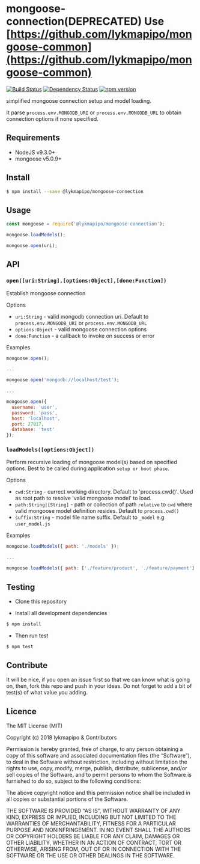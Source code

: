 # mongoose-connection(DEPRECATED) Use [https://github.com/lykmapipo/mongoose-common](https://github.com/lykmapipo/mongoose-common)

[![Build Status](https://travis-ci.org/lykmapipo/mongoose-connection.svg?branch=master)](https://travis-ci.org/lykmapipo/mongoose-connection)
[![Dependency Status](https://img.shields.io/david/lykmapipo/mongoose-connection.svg?style=flat)](https://david-dm.org/lykmapipo/mongoose-connection)
[![npm version](https://badge.fury.io/js/%40lykmapipo%2Fmongoose-connection.svg)](https://badge.fury.io/js/@lykmapipo/mongoose-connection)


simplified mongoose connection setup and model loading. 
 
It parse `process.env.MONGODB_URI` or `process.env.MONGODB_URL` to obtain 
connection options if none specified.

## Requirements

- NodeJS v9.3.0+
- mongoose v5.0.9+

## Install
```sh
$ npm install --save @lykmapipo/mongoose-connection
```

## Usage

```javascript
const mongoose = require('@lykmapipo/mongoose-connection');

mongoose.loadModels();

mongoose.open(uri);

```

## API

### `open([uri:String],[options:Object],[done:Function])`
Establish mongoose connection

Options
- `uri:String` - valid mongodb connection uri. Default to `process.env.MONGODB_URI`
or `process.env.MONGODB_URL`
- `options:Object` - valid mongoose connection options
- `done:Function` - a callback to invoke on success or error

Examples
```js
mongoose.open();

...

mongoose.open('mongodb://localhost/test');

...

mongoose.open({
  username: 'user',
  password: 'pass',
  host: 'localhost',
  port: 27017,
  database: 'test'
});

```


### `loadModels([options:Object])`
Perform recursive loading of mongoose model(s) based on specified options. 
Best to be called during application `setup or boot phase`.

Options
- `cwd:String` - currect working directory. Default to 'process.cwd()'. Used as 
root path to resolve 'valid mongoose model' to load.
- `path:String|[String]` - path or collection of path `relative` to `cwd` where
valid mongoose model definition resides. Default to `process.cwd()`
- `suffix:String` - model file name suffix. Default to `_model` e.g `user_model.js`

Examples
```js
mongoose.loadModels({ path: './models' });

...

mongoose.loadModels({ path: ['./feature/product', './feature/payment'] });
```


## Testing
* Clone this repository

* Install all development dependencies
```sh
$ npm install
```
* Then run test
```sh
$ npm test
```

## Contribute
It will be nice, if you open an issue first so that we can know what is going on, then, fork this repo and push in your ideas. Do not forget to add a bit of test(s) of what value you adding.

## Licence
The MIT License (MIT)

Copyright (c) 2018 lykmapipo & Contributors

Permission is hereby granted, free of charge, to any person obtaining a copy of this software and associated documentation files (the “Software”), to deal in the Software without restriction, including without limitation the rights to use, copy, modify, merge, publish, distribute, sublicense, and/or sell copies of the Software, and to permit persons to whom the Software is furnished to do so, subject to the following conditions:

The above copyright notice and this permission notice shall be included in all copies or substantial portions of the Software.

THE SOFTWARE IS PROVIDED “AS IS”, WITHOUT WARRANTY OF ANY KIND, EXPRESS OR IMPLIED, INCLUDING BUT NOT LIMITED TO THE WARRANTIES OF MERCHANTABILITY, FITNESS FOR A PARTICULAR PURPOSE AND NONINFRINGEMENT. IN NO EVENT SHALL THE AUTHORS OR COPYRIGHT HOLDERS BE LIABLE FOR ANY CLAIM, DAMAGES OR OTHER LIABILITY, WHETHER IN AN ACTION OF CONTRACT, TORT OR OTHERWISE, ARISING FROM, OUT OF OR IN CONNECTION WITH THE SOFTWARE OR THE USE OR OTHER DEALINGS IN THE SOFTWARE. 

